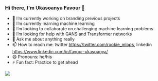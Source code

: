 ### Hi there, I'm Ukasoanya Favour 👋

- 🔭 I’m currently working on branding previous projects
- 🌱 I’m currently learning machine learning
- 👯 I’m looking to collaborate on challenging machine learning problems
- 🤔 I’m looking for help with GANS and Transformer networks
- 💬 Ask me about anything really
- 📫 How to reach me: twitter https://twitter.com/rookie_mlops, linkedin https://www.linkedin.com/in/favour-ukasoanya/
- 😄 Pronouns: he/his
- ⚡ Fun fact: Practice to get ahead

<img src="https://github-readme-stats.vercel.app/api?username=Pharvy-U&&show_icons=true&title_color=ffffff&icon_color=bb2acf&text_color=daf7dc&bg_color=151515">
